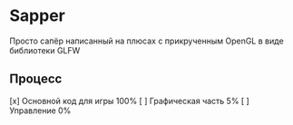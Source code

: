 # Sapper
Просто сапёр написанный на плюсах с прикрученным OpenGL в виде библиотеки GLFW

## Процесс
[x] Основной код для игры   100%
[ ] Графическая часть       5%
[ ] Управление              0%